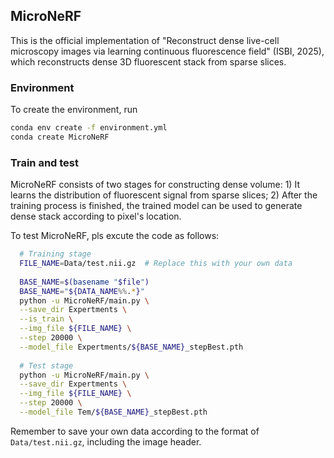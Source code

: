 ## MicroNeRF
This is the official implementation of "Reconstruct dense live-cell microscopy images via learning continuous fluorescence field"
(ISBI, 2025), which reconstructs dense 3D fluorescent stack from sparse slices.

### Environment
To create the environment, run
```bash
conda env create -f environment.yml
conda create MicroNeRF
```

### Train and test
MicroNeRF consists of two stages for constructing dense volume: 1) It learns the distribution of fluorescent signal from 
sparse slices; 2) After the training process is finished, the trained model can be used to generate dense stack according
to pixel's location.

To test MicroNeRF, pls excute the code as follows:
```bash
  # Training stage
  FILE_NAME=Data/test.nii.gz  # Replace this with your own data
  
  BASE_NAME=$(basename "$file")
  BASE_NAME="${DATA_NAME%%.*}"
  python -u MicroNeRF/main.py \
  --save_dir Expertments \
  --is_train \
  --img_file ${FILE_NAME} \
  --step 20000 \
  --model_file Expertments/${BASE_NAME}_stepBest.pth
  
  # Test stage
  python -u MicroNeRF/main.py \
  --save_dir Expertments \
  --img_file ${FILE_NAME} \
  --step 20000 \
  --model_file Tem/${BASE_NAME}_stepBest.pth
```
 Remember to save your own data according to the format of `Data/test.nii.gz`, including the image header.


 
